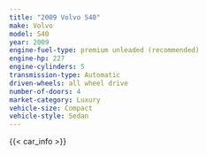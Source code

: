 ```yaml
---
title: "2009 Volvo S40"
make: Volvo
model: S40
year: 2009
engine-fuel-type: premium unleaded (recommended)
engine-hp: 227
engine-cylinders: 5
transmission-type: Automatic
driven-wheels: all wheel drive
number-of-doors: 4
market-category: Luxury
vehicle-size: Compact
vehicle-style: Sedan
---
```


{{< car_info >}}
